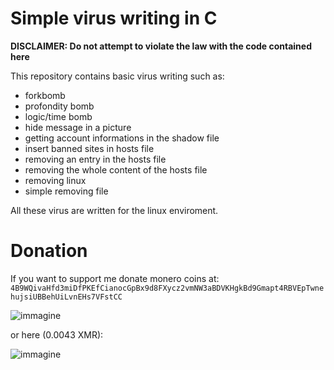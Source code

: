 # Simple virus writing in C

**DISCLAIMER: Do not attempt to violate the law with the code contained here**

This repository contains basic virus writing such as:
- forkbomb
- profondity bomb
- logic/time bomb
- hide message in a picture
- getting account informations in the shadow file
- insert banned sites in hosts file
- removing an entry in the hosts file
- removing the whole content of the hosts file
- removing linux
- simple removing file

All these virus are written for the linux enviroment.

# Donation

If you want to support me donate monero coins at:
`4B9WQivaHfd3miDfPKEfCianocGpBx9d8FXycz2vmNW3aBDVKHgkBd9Gmapt4RBVEpTwnehujsiUBBehUiLvnEHs7VFstCC`

![immagine](https://user-images.githubusercontent.com/17337009/171695268-3996f8b8-ca26-4771-8e32-0f75f941a70c.png)


or here (0.0043 XMR):

![immagine](https://user-images.githubusercontent.com/17337009/171695566-420c3948-3fe2-4448-9ba1-472c6a4aaee5.png)


